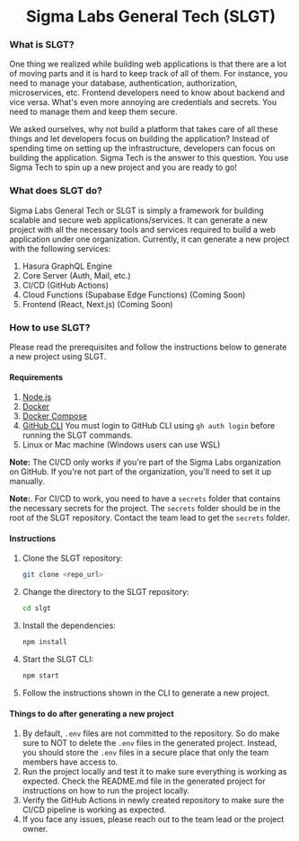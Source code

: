 <h1 align='center'>Sigma Labs General Tech (SLGT)</h1>

### What is SLGT?

One thing we realized while building web applications is that there are a lot of moving parts and it is hard to keep track of all of them. For instance, you need to manage your database, authentication, authorization, microservices, etc. Frontend developers need to know about backend and vice versa. What's even more annoying are credentials and secrets. You need to manage them and keep them secure.

We asked ourselves, why not build a platform that takes care of all these things and let developers focus on building the application? Instead of spending time on setting up the infrastructure, developers can focus on building the application. Sigma Tech is the answer to this question. You use Sigma Tech to spin up a new project and you are ready to go!

### What does SLGT do?

Sigma Labs General Tech or SLGT is simply a framework for building scalable and secure web applications/services. It can generate a new project with all the necessary tools and services required to build a web application under one organization. Currently, it can generate a new project with the following services:

1. Hasura GraphQL Engine
2. Core Server (Auth, Mail, etc.)
3. CI/CD (GitHub Actions)
4. Cloud Functions (Supabase Edge Functions) (Coming Soon)
5. Frontend (React, Next.js) (Coming Soon)

### How to use SLGT?

Please read the prerequisites and follow the instructions below to generate a new project using SLGT.

#### Requirements

1. [Node.js](https://nodejs.org/en/download/)
2. [Docker](https://docs.docker.com/get-docker/)
3. [Docker Compose](https://docs.docker.com/compose/install/)
4. [GitHub CLI](https://github.com/cli/cli#installation)
   You must login to GitHub CLI using `gh auth login` before running the SLGT commands.
5. Linux or Mac machine (Windows users can use WSL)

**Note:** The CI/CD only works if you're part of the Sigma Labs organization on GitHub. If you're not part of the organization, you'll need to set it up manually.

**Note:**. For CI/CD to work, you need to have a `secrets` folder that contains the necessary secrets for the project. The `secrets` folder should be in the root of the SLGT repository. Contact the team lead to get the `secrets` folder.

#### Instructions

1. Clone the SLGT repository:
   ```bash
   git clone <repo_url>
   ```
2. Change the directory to the SLGT repository:
   ```bash
   cd slgt
   ```
3. Install the dependencies:
   ```bash
   npm install
   ```
4. Start the SLGT CLI:
   ```bash
   npm start
   ```
5. Follow the instructions shown in the CLI to generate a new project.

#### Things to do after generating a new project

1. By default, `.env` files are not committed to the repository. So do make sure to NOT to delete the `.env` files in the generated project. Instead, you should store the `.env` files in a secure place that only the team members have access to.
2. Run the project locally and test it to make sure everything is working as expected. Check the README.md file in the generated project for instructions on how to run the project locally.
3. Verify the GitHub Actions in newly created repository to make sure the CI/CD pipeline is working as expected.
4. If you face any issues, please reach out to the team lead or the project owner.
